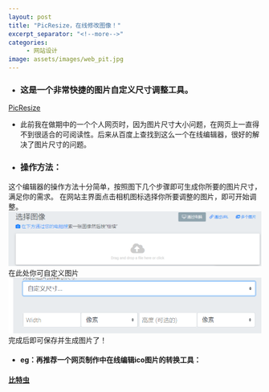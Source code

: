 ```yaml
---
layout: post
title: "PicResize，在线修改图像！"
excerpt_separator: "<!--more-->"
categories:
     - 网站设计
image: assets/images/web_pit.jpg
---
```

+ ### 这是一个非常快捷的图片自定义尺寸调整工具。
<!--more-->

[PicResize](https://picresize.com/cn)
+ 此前我在做期中的一个个人网页时，因为图片尺寸大小问题，在网页上一直得不到很适合的可阅读性。后来从百度上查找到这么一个在线编辑器，很好的解决了图片尺寸的问题。
+ ### 操作方法：
这个编辑器的操作方法十分简单，按照图下几个步骤即可生成你所要的图片尺寸，满足你的需求。
在网站主界面点击相机图标选择你所要调整的图片，即可开始调整。
![Alt text](/assets/images/picresize_choose.png)
<br>
在此处你可自定义图片
![Alt text](/assets/images/picresize_diy.png)
完成后即可保存并生成图片了！

+ #### eg：再推荐一个网页制作中在线编辑ico图片的转换工具：
#### [比特虫](http://www.bitbug.net/) 
